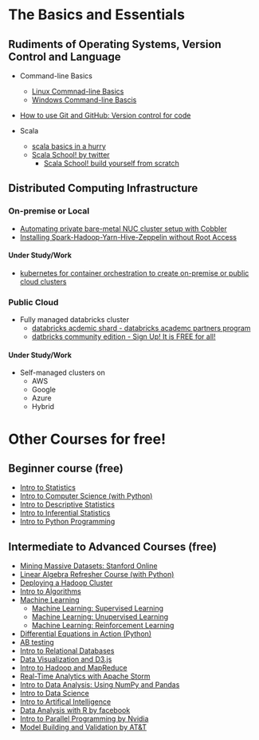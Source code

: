 # The Basics and Essentials

## Rudiments of Operating Systems, Version Control and Language
* Command-line Basics
	* [Linux Commnad-line Basics](https://www.udacity.com/course/linux-command-line-basics--ud595)
	* [Windows Command-line Bascis](https://www.lynda.com/-tutorials/Windows-command-line-basics/497312/513424-4.html)

* [How to use Git and GitHub: Version control for code](https://www.udacity.com/course/how-to-use-git-and-github--ud775)

* Scala
	* [scala basics in a hurry](http://www.dhgarrette.com/nlpclass/scala/basics.html)
	* [Scala School! by twitter](http://twitter.github.io/scala_school/)
		* [Scala School! build yourself from scratch](https://github.com/twitter/scala_school)


## Distributed Computing Infrastructure

### On-premise or Local 

* [Automating private bare-metal NUC cluster setup with Cobbler](onpremise/NUCcluster/README.md)
* [Installing Spark-Hadoop-Yarn-Hive-Zeppelin without Root Access](rootless/README.md)

#### Under Study/Work

* [kubernetes for container orchestration to create on-premise or public cloud clusters](kubernetes/standalone/spark/README.md)

### Public Cloud

* Fully managed databricks cluster
	* [databricks acdemic shard - databricks academc partners program](https://academics.cloud.databricks.com) 
	* [datbricks community edition - Sign Up! It is FREE for all!](https://community.cloud.databricks.com/login.html)

#### Under Study/Work

* Self-managed clusters on
	* AWS
	* Google
	* Azure
	* Hybrid

# Other Courses for free!

## Beginner course (free)


* [Intro to Statistics](https://www.udacity.com/course/intro-to-statistics--st101)
* [Intro to Computer Science (with Python)](https://www.udacity.com/course/intro-to-computer-science--cs101)
* [Intro to Descriptive Statistics](https://www.udacity.com/course/intro-to-descriptive-statistics--ud827)
* [Intro to Inferential Statistics](https://www.udacity.com/course/intro-to-inferential-statistics--ud201)
* [Intro to Python Programming](https://www.udacity.com/course/programming-foundations-with-python--ud036)

## Intermediate to Advanced Courses (free)
* [Mining Massive Datasets: Stanford Online](http://www.mmds.org/#ver21)
* [Linear Algebra Refresher Course (with Python)](https://www.udacity.com/course/linear-algebra-refresher-course--ud953)
* [Deploying a Hadoop Cluster](https://www.udacity.com/course/deploying-a-hadoop-cluster--ud1000)
* [Intro to Algorithms](https://www.udacity.com/course/intro-to-algorithms--cs215)
* [Machine Learning](https://www.udacity.com/course/machine-learning--ud262)
	* [Machine Learning: Supervised Learning](https://www.udacity.com/course/machine-learning-supervised-learning--ud675)
	* [Machine Learning: Unupervised Learning](https://www.udacity.com/course/machine-learning-unsupervised-learning--ud741)
	* [Machine Learning: Reinforcement Learning](https://www.udacity.com/course/machine-learning-reinforcement-learning--ud820)
* [Differential Equations in Action (Python)](https://www.udacity.com/course/differential-equations-in-action--cs222)
* [AB testing](https://www.udacity.com/course/ab-testing--ud257)
* [Intro to Relational Databases](https://www.udacity.com/course/intro-to-relational-databases--ud197)
* [Data Visualization and D3.js](https://www.udacity.com/course/data-visualization-and-d3js--ud507)
* [Intro to Hadoop and MapReduce](https://www.udacity.com/course/intro-to-hadoop-and-mapreduce--ud617)
* [Real-Time Analytics with Apache Storm](https://www.udacity.com/course/real-time-analytics-with-apache-storm--ud381)
* [Intro to Data Analysis: Using NumPy and Pandas](https://www.udacity.com/course/intro-to-data-analysis--ud170)
* [Intro to Data Science](https://www.udacity.com/course/intro-to-data-science--ud359)
* [Intro to Artifical Intelligence](https://www.udacity.com/course/intro-to-artificial-intelligence--cs271)
* [Data Analysis with R by facebook](https://www.udacity.com/course/data-analysis-with-r--ud651)
* [Intro to Parallel Programming by Nvidia](https://www.udacity.com/course/intro-to-parallel-programming--cs344)
* [Model Building and Validation by AT&T](https://www.udacity.com/course/model-building-and-validation--ud919)





